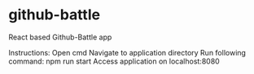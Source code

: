 # github-battle
 React based Github-Battle app

 Instructions:
  Open cmd
  Navigate to application directory
  Run following command:
    npm run start
  Access application on localhost:8080
